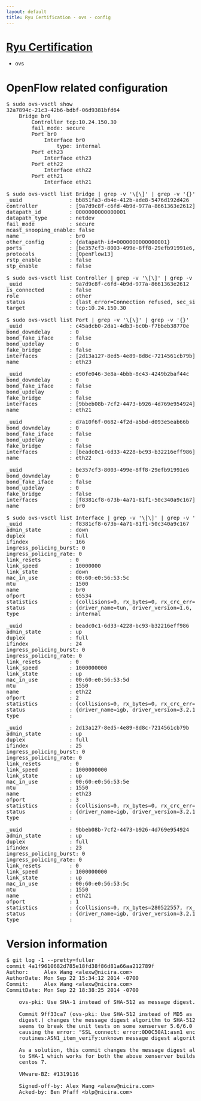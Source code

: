 ```yaml
---
layout: default
title: Ryu Certification - ovs - config
---
```

# [Ryu Certification](http://osrg.github.io/ryu/certification.html)
* ovs 

# OpenFlow related configuration
<pre>
$ sudo ovs-vsctl show
32a7894c-21c3-42b6-bdbf-06d9381bfd64
    Bridge br0
        Controller tcp:10.24.150.30
        fail_mode: secure
        Port br0
            Interface br0
                type: internal
        Port eth23
            Interface eth23
        Port eth22
            Interface eth22
        Port eth21
            Interface eth21

$ sudo ovs-vsctl list Bridge | grep -v '\[\]' | grep -v '{}'
_uuid               : bb851fa3-db4e-412b-ade8-5476d192d426
controller          : [9a7d9c8f-c6fd-4b9d-977a-8661363e2612]
datapath_id         : 0000000000000001
datapath_type       : netdev
fail_mode           : secure
mcast_snooping_enable: false
name                : br0
other_config        : {datapath-id=0000000000000001}
ports               : [be357cf3-8003-499e-8ff8-29efb91991e6, c45adcb0-2da1-4db3-bc0b-f7bbeb38770e, d7a10f6f-0682-4f2d-a5bd-d093e5eab66b, e90fe046-3e8a-4bbb-8c43-4249b2baf44c]
protocols           : [OpenFlow13]
rstp_enable         : false
stp_enable          : false

$ sudo ovs-vsctl list Controller | grep -v '\[\]' | grep -v '{}'
_uuid               : 9a7d9c8f-c6fd-4b9d-977a-8661363e2612
is_connected        : false
role                : other
status              : {last_error=Connection refused, sec_since_connect=682, sec_since_disconnect=6, state=BACKOFF}
target              : tcp:10.24.150.30

$ sudo ovs-vsctl list Port | grep -v '\[\]' | grep -v '{}'
_uuid               : c45adcb0-2da1-4db3-bc0b-f7bbeb38770e
bond_downdelay      : 0
bond_fake_iface     : false
bond_updelay        : 0
fake_bridge         : false
interfaces          : [2d13a127-8ed5-4e89-8d8c-7214561cb79b]
name                : eth23

_uuid               : e90fe046-3e8a-4bbb-8c43-4249b2baf44c
bond_downdelay      : 0
bond_fake_iface     : false
bond_updelay        : 0
fake_bridge         : false
interfaces          : [9bbeb08b-7cf2-4473-b926-4d769e954924]
name                : eth21

_uuid               : d7a10f6f-0682-4f2d-a5bd-d093e5eab66b
bond_downdelay      : 0
bond_fake_iface     : false
bond_updelay        : 0
fake_bridge         : false
interfaces          : [beadc0c1-6d33-4228-bc93-b32216eff986]
name                : eth22

_uuid               : be357cf3-8003-499e-8ff8-29efb91991e6
bond_downdelay      : 0
bond_fake_iface     : false
bond_updelay        : 0
fake_bridge         : false
interfaces          : [f8381cf8-673b-4a71-81f1-50c340a9c167]
name                : br0

$ sudo ovs-vsctl list Interface | grep -v '\[\]' | grep -v '{}'
_uuid               : f8381cf8-673b-4a71-81f1-50c340a9c167
admin_state         : down
duplex              : full
ifindex             : 166
ingress_policing_burst: 0
ingress_policing_rate: 0
link_resets         : 0
link_speed          : 10000000
link_state          : down
mac_in_use          : 00:60:e0:56:53:5c
mtu                 : 1500
name                : br0
ofport              : 65534
statistics          : {collisions=0, rx_bytes=0, rx_crc_err=0, rx_dropped=0, rx_errors=0, rx_frame_err=0, rx_over_err=0, rx_packets=0, tx_bytes=0, tx_dropped=0, tx_errors=0, tx_packets=0}
status              : {driver_name=tun, driver_version=1.6, firmware_version=N/A}
type                : internal

_uuid               : beadc0c1-6d33-4228-bc93-b32216eff986
admin_state         : up
duplex              : full
ifindex             : 24
ingress_policing_burst: 0
ingress_policing_rate: 0
link_resets         : 0
link_speed          : 1000000000
link_state          : up
mac_in_use          : 00:60:e0:56:53:5d
mtu                 : 1550
name                : eth22
ofport              : 2
statistics          : {collisions=0, rx_bytes=0, rx_crc_err=0, rx_dropped=0, rx_errors=0, rx_frame_err=0, rx_over_err=0, rx_packets=0, tx_bytes=2287043950, tx_dropped=0, tx_errors=0, tx_packets=47360799}
status              : {driver_name=igb, driver_version=3.2.10-k, firmware_version=2.10-9}
type                : 

_uuid               : 2d13a127-8ed5-4e89-8d8c-7214561cb79b
admin_state         : up
duplex              : full
ifindex             : 25
ingress_policing_burst: 0
ingress_policing_rate: 0
link_resets         : 0
link_speed          : 1000000000
link_state          : up
mac_in_use          : 00:60:e0:56:53:5e
mtu                 : 1550
name                : eth23
ofport              : 3
statistics          : {collisions=0, rx_bytes=0, rx_crc_err=0, rx_dropped=0, rx_errors=0, rx_frame_err=0, rx_over_err=0, rx_packets=0, tx_bytes=2551079204, tx_dropped=0, tx_errors=0, tx_packets=4564031}
status              : {driver_name=igb, driver_version=3.2.10-k, firmware_version=2.10-9}
type                : 

_uuid               : 9bbeb08b-7cf2-4473-b926-4d769e954924
admin_state         : up
duplex              : full
ifindex             : 23
ingress_policing_burst: 0
ingress_policing_rate: 0
link_resets         : 0
link_speed          : 1000000000
link_state          : up
mac_in_use          : 00:60:e0:56:53:5c
mtu                 : 1550
name                : eth21
ofport              : 1
statistics          : {collisions=0, rx_bytes=280522557, rx_crc_err=0, rx_dropped=0, rx_errors=0, rx_frame_err=0, rx_over_err=0, rx_packets=74684307, tx_bytes=0, tx_dropped=0, tx_errors=0, tx_packets=0}
status              : {driver_name=igb, driver_version=3.2.10-k, firmware_version=2.10-9}
type                : 
</pre>

# Version information
<pre>
$ git log -1 --pretty=fuller
commit 4a1f9610682d785e18fd38f86d81a66aa212789f
Author:     Alex Wang &lt;alexw@nicira.com&gt;
AuthorDate: Mon Sep 22 15:34:12 2014 -0700
Commit:     Alex Wang &lt;alexw@nicira.com&gt;
CommitDate: Mon Sep 22 18:38:25 2014 -0700

    ovs-pki: Use SHA-1 instead of SHA-512 as message digest.
    
    Commit 9ff33ca7 &#40;ovs-pki: Use SHA-512 instead of MD5 as message
    digest.&#41; changes the message digest algorithm to SHA-512.  This
    seems to break the unit tests on some xenserver 5.6/6.0 builds
    causing the error: &quot;SSL_connect: error:0D0C50A1:asn1 encoding
    routines:ASN1_item_verify:unknown message digest algorithm&quot;.
    
    As a solution, this commit changes the message digest algorithm
    to SHA-1 which works for both the above xenserver builds and
    centos 7.
    
    VMware-BZ: #1319116
    
    Signed-off-by: Alex Wang &lt;alexw@nicira.com&gt;
    Acked-by: Ben Pfaff &lt;blp@nicira.com&gt;
</pre>
